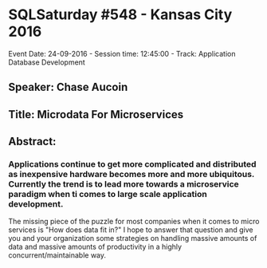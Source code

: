 # SQLSaturday #548 - Kansas City 2016
Event Date: 24-09-2016 - Session time: 12:45:00 - Track: Application  Database Development
## Speaker: Chase Aucoin
## Title: Microdata For Microservices
## Abstract:
### Applications continue to get more complicated and distributed as inexpensive hardware becomes more and more ubiquitous. Currently the trend is to lead more towards a microservice paradigm when ti comes to large scale application development. 

The missing piece of the puzzle for most companies when it comes to micro services is "How does data fit in?" I hope to answer that question and give you and your organization some strategies on handling massive amounts of data and massive amounts of productivity in a highly concurrent/maintainable way. 
